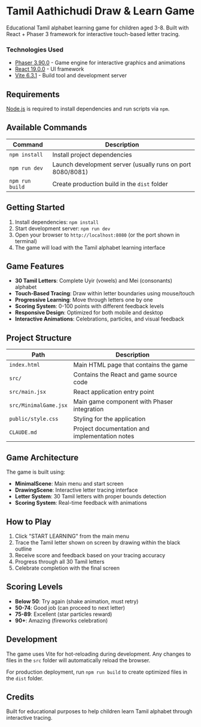 # Tamil Aathichudi Draw & Learn Game

Educational Tamil alphabet learning game for children aged 3-8. Built with React + Phaser 3 framework for interactive touch-based letter tracing.

### Technologies Used

- [Phaser 3.90.0](https://phaser.io) - Game engine for interactive graphics and animations
- [React 19.0.0](https://reactjs.org) - UI framework
- [Vite 6.3.1](https://vitejs.dev) - Build tool and development server

## Requirements

[Node.js](https://nodejs.org) is required to install dependencies and run scripts via `npm`.

## Available Commands

| Command | Description |
|---------|-------------|
| `npm install` | Install project dependencies |
| `npm run dev` | Launch development server (usually runs on port 8080/8081) |
| `npm run build` | Create production build in the `dist` folder |

## Getting Started

1. Install dependencies: `npm install`
2. Start development server: `npm run dev`
3. Open your browser to `http://localhost:8080` (or the port shown in terminal)
4. The game will load with the Tamil alphabet learning interface

## Game Features

- **30 Tamil Letters**: Complete Uyir (vowels) and Mei (consonants) alphabet
- **Touch-Based Tracing**: Draw within letter boundaries using mouse/touch
- **Progressive Learning**: Move through letters one by one
- **Scoring System**: 0-100 points with different feedback levels
- **Responsive Design**: Optimized for both mobile and desktop
- **Interactive Animations**: Celebrations, particles, and visual feedback

## Project Structure

| Path                          | Description                                                                 |
|-------------------------------|-----------------------------------------------------------------------------|
| `index.html`                  | Main HTML page that contains the game                                      |
| `src/`                        | Contains the React and game source code                                    |
| `src/main.jsx`                | React application entry point                                              |
| `src/MinimalGame.jsx`         | Main game component with Phaser integration                                |
| `public/style.css`            | Styling for the application                                                |
| `CLAUDE.md`                   | Project documentation and implementation notes                             |

## Game Architecture

The game is built using:

- **MinimalScene**: Main menu and start screen
- **DrawingScene**: Interactive letter tracing interface
- **Letter System**: 30 Tamil letters with proper bounds detection
- **Scoring System**: Real-time feedback with animations

## How to Play

1. Click "START LEARNING" from the main menu
2. Trace the Tamil letter shown on screen by drawing within the black outline
3. Receive score and feedback based on your tracing accuracy
4. Progress through all 30 Tamil letters
5. Celebrate completion with the final screen

## Scoring Levels

- **Below 50**: Try again (shake animation, must retry)
- **50-74**: Good job (can proceed to next letter)
- **75-89**: Excellent (star particles reward)
- **90+**: Amazing (fireworks celebration)

## Development

The game uses Vite for hot-reloading during development. Any changes to files in the `src` folder will automatically reload the browser.

For production deployment, run `npm run build` to create optimized files in the `dist` folder.

## Credits

Built for educational purposes to help children learn Tamil alphabet through interactive tracing.
